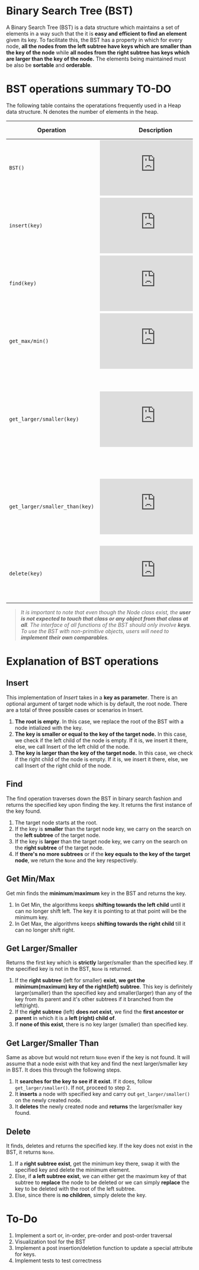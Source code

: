 # Binary Search Tree (BST)

A Binary Search Tree (BST) is a data structure which maintains a set of elements in a way such that the it is **easy and efficient to find an element** given its key. To facilitate this, the BST has a property in which for every node, **all the nodes from the left subtree have keys which are smaller than the key of the node** while **all nodes from the right subtree has keys which are larger than the key of the node.** The elements being maintained must be also be **sortable** and **orderable**.

# BST operations summary TO-DO

The following table contains the operatations frequently used in a Heap data structure. N denotes the number of elements in the heap.

|Operation|Description|Time Complexity|
|----------------|-------------------------------|-----------------------------|
`BST()`|![equation](https://latex.codecogs.com/png.latex?O%281%29)|Constructor for BST.
`insert(key)`|![equation](https://latex.codecogs.com/png.latex?O%28%5Clog%20n%20%29)|Inserts key into the data structure while maintaining BST property.
`find(key)`|![equation](https://latex.codecogs.com/png.latex?O%28%5Clog%20n%20%29)| Finds and returns the specified key. Returns `None` if key is not found.
`get_max/min()`|![equation](https://latex.codecogs.com/png.latex?O%28%5Clog%20n%20%29)|Returns the element with the largest/smallest key.
`get_larger/smaller(key)`|![equation](https://latex.codecogs.com/png.latex?O%28%5Clog%20n%20%29)|Returns the first key which is **strictly** smaller/larger than the key specified. Returns `None` if there's nothing **strictly** smaller/larger or **if the key specified key is not in BST**.
`get_larger/smaller_than(key)`|![equation](https://latex.codecogs.com/png.latex?O%28%5Clog%20n%20%29)|Returns the first key which is **strictly** smaller/larger than the key specified. Returns `None` if there's nothing **strictly** smaller/larger.
`delete(key)`|![equation](https://latex.codecogs.com/png.latex?O%28%5Clog%20n%20%29)|Returns and deletes the specified key. Returns `None` if specified key is not found in the BST.
> *It is important to note that even though the Node class exist, the ***user is not expected to touch that class or any object from that class at all***. The interface of all functions of the BST should only involve ***keys***. To use the BST with non-primitive objects, users will need to ***implement their own comparables***.*

# Explanation of BST operations
## Insert

This implementation of *Insert* takes in a **key as parameter**. There is an optional argument of target node which is by default, the root node. There are a total of three possible cases or scenarios in Insert.

1. **The root is empty**. In this case, we replace the root of the BST with a node intialized with the key.
2. **The key is smaller or equal to the key of the target node.** In this case, we check if the left child of the node is empty. If it is, we insert it there, else, we call Insert of the left child of the node.
3. **The key is larger than the key of the target node.** In this case, we check if the right child of the node is empty. If it is, we insert it there, else, we call Insert of the right child of the node.

## Find
The find operation traverses down the BST in binary search fashion and returns the specified key upon finding the key. It returns the first instance of the key found. 

1. The target node starts at the root. 
2. If the key is **smaller** than the target node key, we carry on the search on the **left subtree** of the target node.
3. If the key is **larger** than the target node key, we carry on the search on the **right subtree** of the target node.
4. If **there's no more subtrees** or if the **key equals to the key of the target node**, we return the `None` and the key respectively.

## Get Min/Max
Get min finds the **minimum**/**maximum** key in the BST and returns the key.

1. In Get Min, the algorithms keeps **shifting towards the left child** until it can no longer shift left. The key it is pointing to at that point will be the minimum key.
2. In Get Max, the algorithms keeps **shifting towards the right child** till it can no longer shift right.

## Get Larger/Smaller
Returns the first key which is **strictly** larger/smaller than the specified key. If the specified key is not in the BST, `None` is returned.

1. If the **right subtree** (left for smaller) **exist**, **we get the minimum(maximum) key of the right(left) subtree**. This key is definitely larger(smaller) than the specified key and smaller(larger) than any of the key from its parent and it's other subtrees if it branched from the left(right).
2. If the **right subtree** (left) **does not exist**, we find the **first ancestor or parent** in which it is a **left (right) child of**.
3. If **none of this exist**, there is no key larger (smaller) than specified key. 


## Get Larger/Smaller Than
Same as above but would not return `None` even if the key is not found. It will assume that a node exist with that key and find the next larger/smaller key in BST. It does this through the following steps.

1. It **searches for the key to see if it exist**. If it does, follow `get_larger/smaller()`. If not, proceed to step 2.
2. It **inserts** a node with specified key and carry out `get_larger/smaller()` on the newly created node.
3. It **deletes** the newly created node and **returns** the larger/smaller key found.

## Delete
It finds, deletes and returns the specified key. If the key does not exist in the BST, it returns `None`. 

1. If a **right subtree exist**, get the minimum key there, swap it with the specified key and delete the minimum element.
2. Else, if  **a left subtree exist**, we can either get the maximum key of that subtree to **replace** the node to be deleted or we can simply **replace** the key to be deleted with the root of the left subtree.
3. Else, since there is **no children**, simply delete the key.

# To-Do
1. Implement a sort or, in-order, pre-order and post-order traversal
2. Visualization tool for the BST
3. Implement a post insertion/deletion function to update a special attribute for keys.
4. Implement tests to test correctness